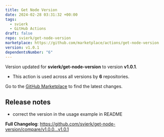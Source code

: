 ```yaml
---
title: Get Node Version
date: 2024-02-28 03:31:32 +00:00
tags:
  - svierk
  - GitHub Actions
draft: false
repo: svierk/get-node-version
marketplace: https://github.com/marketplace/actions/get-node-version
version: v1.0.1
dependentsNumber: "6"
---
```



Version updated for **svierk/get-node-version** to version **v1.0.1**.
- This action is used across all versions by **6** repositories.

Go to the [GitHub Marketplace](https://github.com/marketplace/actions/get-node-version) to find the latest changes.

## Release notes

- correct the version in the usage example in README

**Full Changelog**: https://github.com/svierk/get-node-version/compare/v1.0.0...v1.0.1
